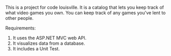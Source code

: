 This is a project for code louisville. It is a catalog that lets you keep track of what video games you own. You can keep track of any games you've lent to other people.

Requirements:
1. It uses the ASP.NET MVC web API.
2. It visualizes data from a database.
3. It includes a Unit Test.

